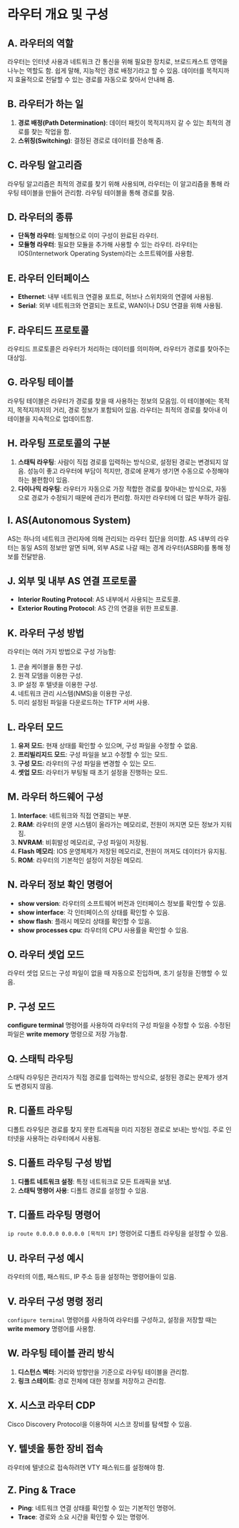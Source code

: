 
# 라우터 개요 및 구성

## A. 라우터의 역할
라우터는 인터넷 사용과 네트워크 간 통신을 위해 필요한 장치로, 브로드캐스트 영역을 나누는 역할도 함. 쉽게 말해, 지능적인 경로 배정기라고 할 수 있음. 데이터를 목적지까지 효율적으로 전달할 수 있는 경로를 자동으로 찾아서 안내해 줌.

## B. 라우터가 하는 일
1. **경로 배정(Path Determination)**: 데이터 패킷이 목적지까지 갈 수 있는 최적의 경로를 찾는 작업을 함.
2. **스위칭(Switching)**: 결정된 경로로 데이터를 전송해 줌.

## C. 라우팅 알고리즘
라우팅 알고리즘은 최적의 경로를 찾기 위해 사용되며, 라우터는 이 알고리즘을 통해 라우팅 테이블을 만들어 관리함. 라우팅 테이블을 통해 경로를 찾음.

## D. 라우터의 종류
- **단독형 라우터**: 일체형으로 이미 구성이 완료된 라우터.
- **모듈형 라우터**: 필요한 모듈을 추가해 사용할 수 있는 라우터.
라우터는 IOS(Internetwork Operating System)라는 소프트웨어를 사용함.

## E. 라우터 인터페이스
- **Ethernet**: 내부 네트워크 연결용 포트로, 허브나 스위치와의 연결에 사용됨.
- **Serial**: 외부 네트워크와 연결되는 포트로, WAN이나 DSU 연결을 위해 사용됨.

## F. 라우티드 프로토콜
라우티드 프로토콜은 라우터가 처리하는 데이터를 의미하며, 라우터가 경로를 찾아주는 대상임. 

## G. 라우팅 테이블
라우팅 테이블은 라우터가 경로를 찾을 때 사용하는 정보의 모음임. 이 테이블에는 목적지, 목적지까지의 거리, 경로 정보가 포함되어 있음. 라우터는 최적의 경로를 찾아내 이 테이블을 지속적으로 업데이트함.

## H. 라우팅 프로토콜의 구분
1. **스태틱 라우팅**: 사람이 직접 경로를 입력하는 방식으로, 설정된 경로는 변경되지 않음. 성능이 좋고 라우터에 부담이 적지만, 경로에 문제가 생기면 수동으로 수정해야 하는 불편함이 있음.
2. **다이나믹 라우팅**: 라우터가 자동으로 가장 적합한 경로를 찾아내는 방식으로, 자동으로 경로가 수정되기 때문에 관리가 편리함. 하지만 라우터에 더 많은 부하가 걸림.

## I. AS(Autonomous System)
AS는 하나의 네트워크 관리자에 의해 관리되는 라우터 집단을 의미함. AS 내부의 라우터는 동일 AS의 정보만 알면 되며, 외부 AS로 나갈 때는 경계 라우터(ASBR)를 통해 정보를 전달받음.

## J. 외부 및 내부 AS 연결 프로토콜
- **Interior Routing Protocol**: AS 내부에서 사용되는 프로토콜.
- **Exterior Routing Protocol**: AS 간의 연결을 위한 프로토콜.

## K. 라우터 구성 방법
라우터는 여러 가지 방법으로 구성 가능함:
1. 콘솔 케이블을 통한 구성.
2. 원격 모뎀을 이용한 구성.
3. IP 설정 후 텔넷을 이용한 구성.
4. 네트워크 관리 시스템(NMS)을 이용한 구성.
5. 미리 설정된 파일을 다운로드하는 TFTP 서버 사용.

## L. 라우터 모드
1. **유저 모드**: 현재 상태를 확인할 수 있으며, 구성 파일을 수정할 수 없음.
2. **프리빌리지드 모드**: 구성 파일을 보고 수정할 수 있는 모드.
3. **구성 모드**: 라우터의 구성 파일을 변경할 수 있는 모드.
4. **셋업 모드**: 라우터가 부팅될 때 초기 설정을 진행하는 모드.

## M. 라우터 하드웨어 구성
1. **Interface**: 네트워크와 직접 연결되는 부분.
2. **RAM**: 라우터의 운영 시스템이 올라가는 메모리로, 전원이 꺼지면 모든 정보가 지워짐.
3. **NVRAM**: 비휘발성 메모리로, 구성 파일이 저장됨.
4. **Flash 메모리**: IOS 운영체제가 저장된 메모리로, 전원이 꺼져도 데이터가 유지됨.
5. **ROM**: 라우터의 기본적인 설정이 저장된 메모리.

## N. 라우터 정보 확인 명령어
- **show version**: 라우터의 소프트웨어 버전과 인터페이스 정보를 확인할 수 있음.
- **show interface**: 각 인터페이스의 상태를 확인할 수 있음.
- **show flash**: 플래시 메모리 상태를 확인할 수 있음.
- **show processes cpu**: 라우터의 CPU 사용률을 확인할 수 있음.

## O. 라우터 셋업 모드
라우터 셋업 모드는 구성 파일이 없을 때 자동으로 진입하며, 초기 설정을 진행할 수 있음.

## P. 구성 모드
**configure terminal** 명령어를 사용하여 라우터의 구성 파일을 수정할 수 있음. 수정된 파일은 **write memory** 명령으로 저장 가능함.

## Q. 스태틱 라우팅
스태틱 라우팅은 관리자가 직접 경로를 입력하는 방식으로, 설정된 경로는 문제가 생겨도 변경되지 않음.

## R. 디폴트 라우팅
디폴트 라우팅은 경로를 찾지 못한 트래픽을 미리 지정된 경로로 보내는 방식임. 주로 인터넷을 사용하는 라우터에서 사용됨.

## S. 디폴트 라우팅 구성 방법
1. **디폴트 네트워크 설정**: 특정 네트워크로 모든 트래픽을 보냄.
2. **스태틱 명령어 사용**: 디폴트 경로를 설정할 수 있음.

## T. 디폴트 라우팅 명령어
`ip route 0.0.0.0 0.0.0.0 [목적지 IP]` 명령어로 디폴트 라우팅을 설정할 수 있음.

## U. 라우터 구성 예시
라우터의 이름, 패스워드, IP 주소 등을 설정하는 명령어들이 있음.

## V. 라우터 구성 명령 정리
`configure terminal` 명령어를 사용하여 라우터를 구성하고, 설정을 저장할 때는 **write memory** 명령어를 사용함.

## W. 라우팅 테이블 관리 방식
1. **디스턴스 벡터**: 거리와 방향만을 기준으로 라우팅 테이블을 관리함.
2. **링크 스테이트**: 경로 전체에 대한 정보를 저장하고 관리함.

## X. 시스코 라우터 CDP
Cisco Discovery Protocol을 이용하여 시스코 장비를 탐색할 수 있음.

## Y. 텔넷을 통한 장비 접속
라우터에 텔넷으로 접속하려면 VTY 패스워드를 설정해야 함.

## Z. Ping & Trace
- **Ping**: 네트워크 연결 상태를 확인할 수 있는 기본적인 명령어.
- **Trace**: 경로와 소요 시간을 확인할 수 있는 명령어.
